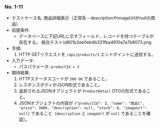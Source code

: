 ### No. 1-11
- テストケース名: 商品詳細表示（正常系 - descriptionやimageUrlがnullの商品）
- 前提条件:
  - データベースに下記URLに示すフィールド、レコードを持つテーブルが存在する。
    結合テスト\d801b2ee0eb4b331fba4910a7a7b8073.png
- 手順:
  1. HTTP GETリクエストを `/api/products/3` エンドポイントに送信する。
- 入力データ:
  - パスパラメータ: `productId = 3`
- 期待結果:
  1. HTTPステータスコードが `200 OK` であること。
  2. レスポンスボディがJSON形式であること。
  3. 返却されるJSONオブジェクトが `ProductDetail` DTOの形式であること。
  4. JSONオブジェクトの内容が `{"productId": 3, "name": "商品C", "price": 3000, "description": null, "stock": 8, "imageUrl": null}` であること（`description` と `imageUrl` が `null` であることを確認）。
